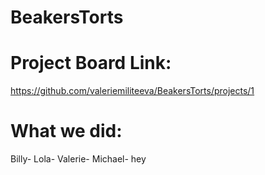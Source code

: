 # BeakersTorts
# Project Board Link:
https://github.com/valeriemiliteeva/BeakersTorts/projects/1
# What we did:
Billy-
Lola-
Valerie-
Michael- hey
